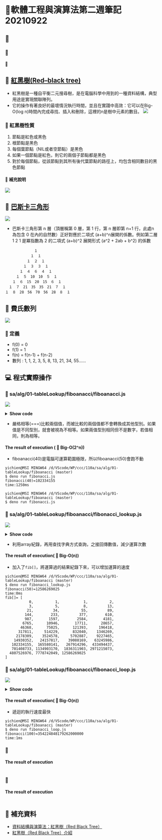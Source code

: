 # 📝軟體工程與演算法第二週筆記20210922
## 📖 
### 🔖 
#### 📍 
## 📖 [紅黑樹(Red–black tree)](https://zh.wikipedia.org/wiki/%E7%BA%A2%E9%BB%91%E6%A0%91)
* 紅黑樹是一種自平衡二元搜尋樹，是在電腦科學中用到的一種資料結構，典型用途是實現關聯陣列。
* 它的操作有著良好的最壞情況執行時間，並且在實踐中高效：它可以在Big-O(log n)時間內完成尋找、插入和刪除，這裡的n是樹中元素的數目。
![](pic/rbtree.jpg)
### 🔖 紅黑樹性質
1. 節點是紅色或黑色
2. 根節點是黑色
3. 每個葉節點（NIL或者空節點）是黑色
4. 如果一個節點是紅色，則它的兩個子節點都是黑色
5. 對於每個節點，從該節點到其所有後代葉節點的路徑上，均包含相同數目的黑色節點
#### 📍 補充說明
![](pic/rbtreeps.JPG)

## 📖 [巴斯卡三角形](https://zh.wikipedia.org/wiki/%E6%9D%A8%E8%BE%89%E4%B8%89%E8%A7%92%E5%BD%A2)
![](pic/PascalTriangle.gif)
* 巴斯卡三角形第 n 層（頂層稱第 0 層，第 1 行，第 n 層即第 n+1 行，此處n 為包含 0 在內的自然數）正好對應於二項式 (a+b)^n展開的係數。例如第二層 1 2 1 是冪指數為 2 的二項式 (a+b)^2 展開形式 (a^2 + 2ab + b^2) 的係數
```
　　　　　　　　１
　　　　　　　１　１
　　　　　　１　２　１
　　　　　１　３　３　１
　　　　１　４　６　４　１
　　　１　５　10　10　５　１
　　１　６　15　20　15　６　１
　１　７　21　35　35　21　７　１
１　８　28　56　70　56　28　８　１
```

## 📖 費氏數列
![](pic/fib.png)
### 🔖 定義
* f(0) = 0
* f(1) = 1
* f(n) = f(n-1) + f(n-2)
* 數列 : 1, 1, 2, 3, 5, 8, 13, 21, 34, 55......

## 💻 程式實際操作
### 🔗 sa/alg/01-tableLookup/fiboanacci/fiboanacci.js
![](pic/fibonacci.JPG)
<details>
  <summary><b>Show code</b></summary>

  ```
function fibonacci (n) {
  if (n < 0) throw Error('fibonacci:n < 0')
  if (n === 0) return 0
  if (n === 1) return 1
  return fibonacci(n - 1) + fibonacci(n - 2)
}

var startTime = Date.now()
const n = 50
console.log(`fibonacci(${n})=${fibonacci(n)}`)
var endTime = Date.now()
var milliSeconds = endTime - startTime
console.log(`time:${milliSeconds}ms`)
  ```
</details> 

* 嚴格相等(===)比較兩個值，而被比較的兩個值都不會轉換成其他型別。如果值是不同型別，就會被視為不相等。如果兩值型別相同但不是數字，若值相同，則為相等。

#### The result of execution ( 📍 Big-O(2^n))
* fiboanacci(40)是電腦可運算範圍極限，所以fiboanacci(50)會跑不動
```
yichien@MSI MINGW64 /d/VScode/WP/ccc/110a/sa/alg/01-tableLookup/fiboanacci (master)
$ deno run fibonacci.js                                                        
fibonacci(40)=102334155
time:1250ms

yichien@MSI MINGW64 /d/VScode/WP/ccc/110a/sa/alg/01-tableLookup/fiboanacci (master)
$ deno run fibonacci.js
```

### 🔗 sa/alg/01-tableLookup/fiboanacci/fibonacci_lookup.js
![](pic/fibonaccilookup.JPG)
<details>
  <summary><b>Show code</b></summary>

  ```
var fib = [0, 1]

function fibonacci (n) {
  if (n < 0) throw Error('fibonacci:n < 0')
  if (fib[n] != null) return fib[n]
  fib[n] = fibonacci(n - 1) + fibonacci(n - 2) 
  return fib[n]
}

var startTime = Date.now()
const n = 50 
console.log(`fibonacci(${n})=${fibonacci(n)}`)
var endTime = Date.now()
var milliSeconds = endTime - startTime
console.log(`time:${milliSeconds}ms`)
console.log('fib[]=', fib)
  ```
</details>

* 利用array紀錄，再用查找字典方式查詢，之接回傳數值，減少運算次數

#### The result of execution( 📍 Big-O(n))
* 加入了`fib[]`，將運算過的結果紀錄下來，可以增加運算的速度
```
yichien@MSI MINGW64 /d/VScode/WP/ccc/110a/sa/alg/01-tableLookup/fiboanacci (master)
$ deno run fibonacci_lookup.js 
fibonacci(50)=12586269025
time:0ms
fib[]= [
           0,          1,           1,          2,
           3,          5,           8,         13,
          21,         34,          55,         89,
         144,        233,         377,        610,
         987,       1597,        2584,       4181,
        6765,      10946,       17711,      28657,
       46368,      75025,      121393,     196418,
      317811,     514229,      832040,    1346269,
     2178309,    3524578,     5702887,    9227465,
    14930352,   24157817,    39088169,   63245986,
   102334155,  165580141,   267914296,  433494437,
   701408733, 1134903170,  1836311903, 2971215073,
  4807526976, 7778742049, 12586269025
]
```

### 🔗 sa/alg/01-tableLookup/fiboanacci/fibonacci_loop.js
![](pic/fibonacciloop.JPG)
<details>
  <summary><b>Show code</b></summary>

  ```
function fibonacci (n) {
  if (n===0) return 0
  if (n===1) return 1
  var fi2 = 0, fi1 = 1 // f(0)=0, f(1)=1
  for (var i=2; i<=n; i++) {
    var fi = fi1+fi2
    fi2 = fi1
    fi1 = fi
  }
  return fi
}

var startTime = Date.now()
const n = 100
console.log(`fibonacci(${n})=${fibonacci(n)}`)
var endTime = Date.now()
var milliSeconds = endTime - startTime
console.log(`time:${milliSeconds}ms`)
  ```
</details>

#### The result of execution( 📍 Big-O(n))
* 遞迴的執行速度最快
```
yichien@MSI MINGW64 /d/VScode/WP/ccc/110a/sa/alg/01-tableLookup/fiboanacci (master)
$ deno run fibonacci_loop.js
fibonacci(100)=354224848179262000000
time:1ms
```

### 🔗 
#### The result of execution
```
```

### 🔗 
#### The result of execution
```
```


## 📖 補充資料
* [資料結構與演算法：紅黑樹（Red Black Tree）](https://www.itread01.com/content/1546725999.html)
* [紅黑樹（Red Black Tree）介紹](https://tigercosmos.xyz/post/2019/11/algorithm/red-black-tree/)